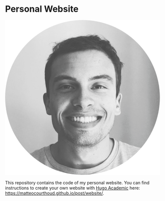 # Personal Website

![](static/img/icon.png)

This repository contains the code of my personal website. You can find instructions to create your own website with [Hugo Academic](https://themes.gohugo.io/academic/) here: https://matteocourthoud.github.io/post/website/.